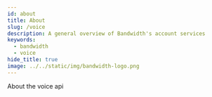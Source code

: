 ```yaml
---
id: about
title: About
slug: /voice   
description: A general overview of Bandwidth's account services
keywords:
  - bandwidth
  - voice
hide_title: true
image: ../../static/img/bandwidth-logo.png
---
```


About the voice api
